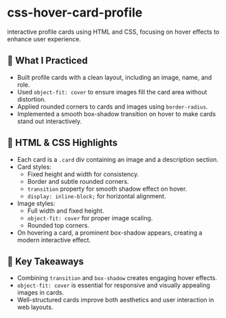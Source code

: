 # css-hover-card-profile
interactive profile cards using HTML and CSS, focusing on hover effects to enhance user experience.

## 🔧 What I Practiced

- Built profile cards with a clean layout, including an image, name, and role.
- Used `object-fit: cover` to ensure images fill the card area without distortion.
- Applied rounded corners to cards and images using `border-radius`.
- Implemented a smooth box-shadow transition on hover to make cards stand out interactively.

## 📄 HTML & CSS Highlights

- Each card is a `.card` div containing an image and a description section.
- Card styles:
  - Fixed height and width for consistency.
  - Border and subtle rounded corners.
  - `transition` property for smooth shadow effect on hover.
  - `display: inline-block;` for horizontal alignment.
- Image styles:
  - Full width and fixed height.
  - `object-fit: cover` for proper image scaling.
  - Rounded top corners.
- On hovering a card, a prominent box-shadow appears, creating a modern interactive effect.

## 🧠 Key Takeaways

- Combining `transition` and `box-shadow` creates engaging hover effects.
- `object-fit: cover` is essential for responsive and visually appealing images in cards.
- Well-structured cards improve both aesthetics and user interaction in web layouts.
